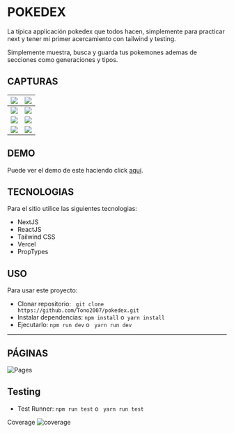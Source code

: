 # **POKEDEX**

La típica applicación pokedex que todos hacen, simplemente para practicar next  y tener mi primer acercamiento con tailwind y testing.

Simplemente muestra, busca y guarda tus pokemones ademas de secciones como generaciones y tipos.

## **CAPTURAS**

| <img src="public/assets/screenshots/screenshot-1.webp" height="auto"/>  | <img src="public/assets/screenshots/screenshot-2.webp" height="auto"/>  |
| ------------- | ------------- |
| <img src="public/assets/screenshots/screenshot-3.webp" />   | <img src="public/assets/screenshots/screenshot-4.webp" />   |
| <img src="public/assets/screenshots/screenshot-5.webp" />   | <img src="public/assets/screenshots/screenshot-6.webp" />   |
| <img src="public/assets/screenshots/screenshot-7.webp" />   | <img src="public/assets/screenshots/screenshot-8.webp" />   |

## **DEMO**

Puede ver el demo de este haciendo click [aquí](https://pokedex-tono2007.vercel.app/).

## **TECNOLOGIAS**

Para el sitio utilice las siguientes tecnologias:

- NextJS
- ReactJS
- Tailwind CSS
- Vercel
- PropTypes


## **USO**

Para usar este proyecto:

- Clonar repositorio: ` git clone https://github.com/Tono2007/pokedex.git`
- Instalar dependencias: `npm install` o` yarn install`
- Ejecutarlo: `npm run dev` o ` yarn run dev`

---

## **PÁGINAS**

![Pages](https://user-images.githubusercontent.com/35477201/213747975-c0995bfe-5372-45c9-a4c9-e3f616a64655.jpg)

## **Testing**
- Test Runner: `npm run test` o ` yarn run test`


Coverage
![coverage](https://user-images.githubusercontent.com/35477201/213748208-86d21b89-ca28-46a4-b020-17497fc2c2ef.jpg)


